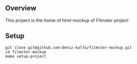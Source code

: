 ## Overview ##
This project is the home of html mockup of Filmster project

## Setup ##
    git clone git@github.com:deniz-kalfa/filmster-mockup.git
    cd filmster-mockup
    make setup-project

